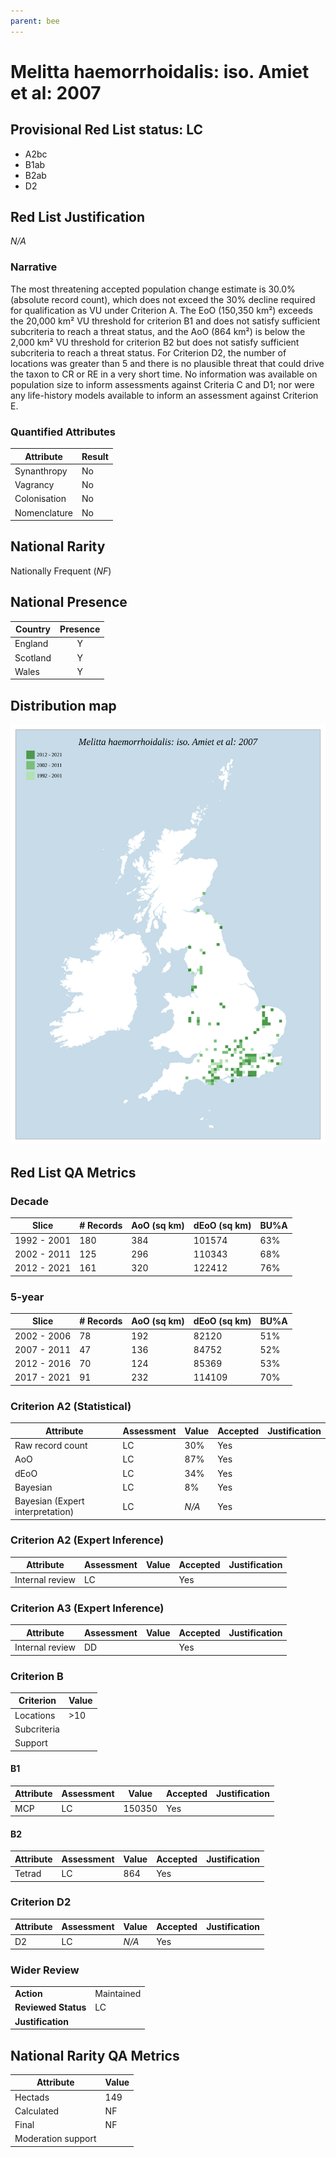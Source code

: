 ```yaml
---
parent: bee
---
```


# Melitta haemorrhoidalis: iso. Amiet et al: 2007

## Provisional Red List status: LC
- A2bc
- B1ab
- B2ab
- D2

## Red List Justification
*N/A*

### Narrative


The most threatening accepted population change estimate is 30.0% (absolute record count), which does not exceed the 30% decline required for qualification as VU under Criterion A. The EoO (150,350 km²) exceeds the 20,000 km² VU threshold for criterion B1 and does not satisfy sufficient subcriteria to reach a threat status, and the AoO (864 km²) is below the 2,000 km² VU threshold for criterion B2 but does not satisfy sufficient subcriteria to reach a threat status. For Criterion D2, the number of locations was greater than 5 and there is no plausible threat that could drive the taxon to CR or RE in a very short time. No information was available on population size to inform assessments against Criteria C and D1; nor were any life-history models available to inform an assessment against Criterion E.

### Quantified Attributes
|Attribute|Result|
|---|---|
|Synanthropy|No|
|Vagrancy|No|
|Colonisation|No|
|Nomenclature|No|


## National Rarity
Nationally Frequent (*NF*)

## National Presence
|Country|Presence
|---|:-:|
|England|Y|
|Scotland|Y|
|Wales|Y|


## Distribution map
![](../map/246.svg)

## Red List QA Metrics
### Decade
| Slice | # Records | AoO (sq km) | dEoO (sq km) |BU%A |
|---|---|---|---|---|
|1992 - 2001|180|384|101574|63%|
|2002 - 2011|125|296|110343|68%|
|2012 - 2021|161|320|122412|76%|

### 5-year
| Slice | # Records | AoO (sq km) | dEoO (sq km) |BU%A |
|---|---|---|---|---|
|2002 - 2006|78|192|82120|51%|
|2007 - 2011|47|136|84752|52%|
|2012 - 2016|70|124|85369|53%|
|2017 - 2021|91|232|114109|70%|

### Criterion A2 (Statistical)
|Attribute|Assessment|Value|Accepted|Justification
|---|---|---|---|---|
|Raw record count|LC|30%|Yes||
|AoO|LC|87%|Yes||
|dEoO|LC|34%|Yes||
|Bayesian|LC|8%|Yes||
|Bayesian (Expert interpretation)|LC|*N/A*|Yes||

### Criterion A2 (Expert Inference)
|Attribute|Assessment|Value|Accepted|Justification
|---|---|---|---|---|
|Internal review|LC||Yes||

### Criterion A3 (Expert Inference)
|Attribute|Assessment|Value|Accepted|Justification
|---|---|---|---|---|
|Internal review|DD||Yes||

### Criterion B
|Criterion| Value|
|---|---|
|Locations|>10|
|Subcriteria||
|Support||

#### B1
|Attribute|Assessment|Value|Accepted|Justification
|---|---|---|---|---|
|MCP|LC|150350|Yes||

#### B2
|Attribute|Assessment|Value|Accepted|Justification
|---|---|---|---|---|
|Tetrad|LC|864|Yes||

### Criterion D2
|Attribute|Assessment|Value|Accepted|Justification
|---|---|---|---|---|
|D2|LC|*N/A*|Yes||

### Wider Review
|  |  |
|---|---|
|**Action**|Maintained|
|**Reviewed Status**|LC|
|**Justification**||

## National Rarity QA Metrics
|Attribute|Value|
|---|---|
|Hectads|149|
|Calculated|NF|
|Final|NF|
|Moderation support||
